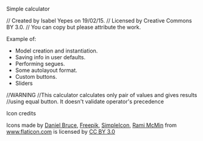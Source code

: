 Simple calculator

//  Created by Isabel Yepes on 19/02/15.
//  Licensed by Creative Commons BY 3.0.
//  You can copy but please attribute the work.

Example of:
- Model creation and instantiation.
- Saving info in user defaults.
- Performing segues.
- Some autolayout format.
- Custom buttons.
- Sliders

//WARNING
//This calculator calculates only pair of values and gives results
//using equal button. It doesn't validate operator's precedence

Icon credits

Icons made by
<a href="http://www.danielbruce.se" title="Daniel Bruce">Daniel Bruce</a>,
<a href="http://www.freepik.com" title="Freepik">Freepik</a>,
<a href="http://www.simpleicon.com" title="SimpleIcon">SimpleIcon</a>,
<a href="http://RamiMcM.in" title="Rami McMin">Rami McMin</a>
from <a href="http://www.flaticon.com" title="Flaticon">www.flaticon.com</a> 
is licensed by <a href="http://creativecommons.org/licenses/by/3.0/" title="Creative Commons BY 3.0">CC BY 3.0</a>